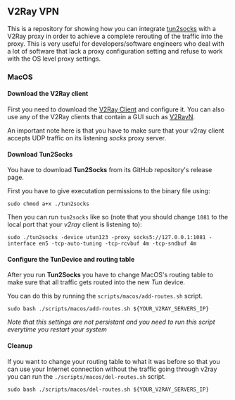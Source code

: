 ## V2Ray VPN

This is a repository for showing how you can integrate [tun2socks](https://github.com/xjasonlyu/tun2socks) with a V2Ray proxy in order to achieve
a complete rerouting of the traffic into the proxy. This is very useful for developers/software engineers who deal with a lot of software that lack a
proxy configuration setting and refuse to work with the OS level proxy settings.

### MacOS

#### Download the V2Ray client

First you need to download the [V2Ray Client](https://github.com/v2fly/v2ray-core) and configure it. You can also use any of the V2Ray clients that contain a GUI such as [V2RayN](https://github.com/2dust/v2rayN).

An important note here is that you have to make sure that your v2ray client accepts UDP traffic on its listening *socks* proxy server.

#### Download Tun2Socks

You have to download **Tun2Socks** from its GitHub repository's release page.

First you have to give executation permissions to the binary file using:

```
sudo chmod a+x ./tun2socks
```

Then you can run `tun2socks` like so (note that you should change `1081` to the local port that your *v2ray* client is listening to):

```
sudo ./tun2socks -device utun123 -proxy socks5://127.0.0.1:1081 -interface en5 -tcp-auto-tuning -tcp-rcvbuf 4m -tcp-sndbuf 4m
```


#### Configure the TunDevice and routing table

After you run **Tun2Socks** you have to change MacOS's routing table to make sure that all traffic gets routed into the new *Tun* device.

You can do this by running the `scripts/macos/add-routes.sh` script.

```
sudo bash ./scripts/macos/add-routes.sh ${YOUR_V2RAY_SERVERS_IP}
```

*Note that this settings are not persistant and you need to run this script everytime you restart your system*

#### Cleanup

If you want to change your routing table to what it was before so that you can use your Internet connection without the traffic going through v2ray you can run the `./scripts/macos/del-routes.sh` script.

```
sudo bash ./scripts/macos/del-routes.sh ${YOUR_V2RAY_SERVERS_IP}
```